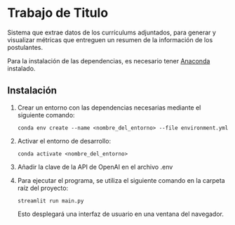 # Trabajo de Titulo
Sistema que extrae datos de los currículums adjuntados, para generar y visualizar métricas que entreguen un resumen de la información de los postulantes.

Para la instalación de las dependencias, es necesario tener [Anaconda](https://www.anaconda.com/products/individual) instalado.

## Instalación

1. Crear un entorno con las dependencias necesarias mediante el siguiente comando:

    ```conda env create --name <nombre_del_entorno> --file environment.yml```

2. Activar el entorno de desarrollo:

    ```conda activate <nombre_del_entorno>```

3. Añadir la clave de la API de OpenAI en el archivo .env

4. Para ejecutar el programa, se utiliza el siguiente comando en la carpeta raíz del proyecto:

    ```streamlit run main.py```

    Esto desplegará una interfaz de usuario en una ventana del navegador.
